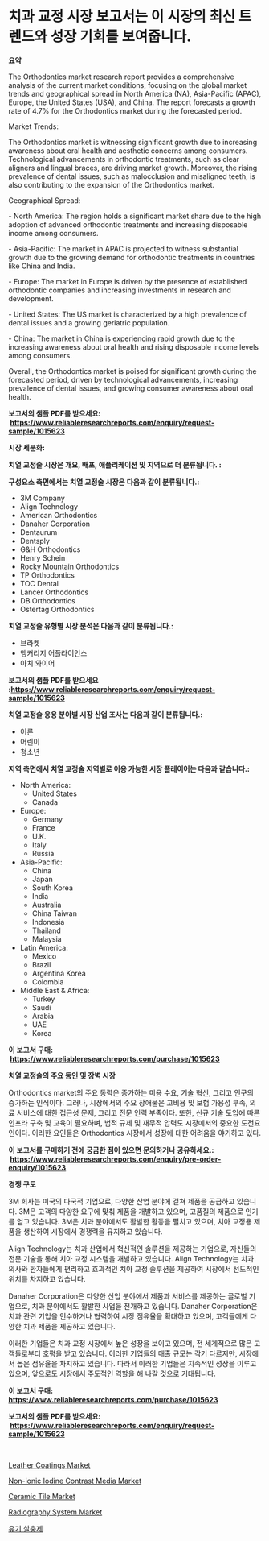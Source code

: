 <p><h1>치과 교정 시장 보고서는 이 시장의 최신 트렌드와 성장 기회를 보여줍니다.</h1></p><p><strong>요약</strong></p>
<p><p>The Orthodontics market research report provides a comprehensive analysis of the current market conditions, focusing on the global market trends and geographical spread in North America (NA), Asia-Pacific (APAC), Europe, the United States (USA), and China. The report forecasts a growth rate of 4.7% for the Orthodontics market during the forecasted period.</p><p>Market Trends:</p><p>The Orthodontics market is witnessing significant growth due to increasing awareness about oral health and aesthetic concerns among consumers. Technological advancements in orthodontic treatments, such as clear aligners and lingual braces, are driving market growth. Moreover, the rising prevalence of dental issues, such as malocclusion and misaligned teeth, is also contributing to the expansion of the Orthodontics market.</p><p>Geographical Spread:</p><p>- North America: The region holds a significant market share due to the high adoption of advanced orthodontic treatments and increasing disposable income among consumers.</p><p>- Asia-Pacific: The market in APAC is projected to witness substantial growth due to the growing demand for orthodontic treatments in countries like China and India.</p><p>- Europe: The market in Europe is driven by the presence of established orthodontic companies and increasing investments in research and development.</p><p>- United States: The US market is characterized by a high prevalence of dental issues and a growing geriatric population.</p><p>- China: The market in China is experiencing rapid growth due to the increasing awareness about oral health and rising disposable income levels among consumers.</p><p>Overall, the Orthodontics market is poised for significant growth during the forecasted period, driven by technological advancements, increasing prevalence of dental issues, and growing consumer awareness about oral health.</p></p>
<p><strong>보고서의 샘플 PDF를 받으세요: &nbsp;<a href="https://www.reliableresearchreports.com/enquiry/request-sample/1015623">https://www.reliableresearchreports.com/enquiry/request-sample/1015623</a></strong></p>
<p><strong>시장 세분화:</strong></p>
<p><strong> 치열 교정술 시장은 개요, 배포, 애플리케이션 및 지역으로 더 분류됩니다. :</strong></p>
<p><strong>구성요소 측면에서는 치열 교정술 시장은 다음과 같이 분류됩니다.:</strong></p>
<p><ul><li>3M Company</li><li>Align Technology</li><li>American Orthodontics</li><li>Danaher Corporation</li><li>Dentaurum</li><li>Dentsply</li><li>G&H Orthodontics</li><li>Henry Schein</li><li>Rocky Mountain Orthodontics</li><li>TP Orthodontics</li><li>TOC Dental</li><li>Lancer Orthodontics</li><li>DB Orthodontics</li><li>Ostertag Orthodontics</li></ul></p>
<p><strong> 치열 교정술 유형별 시장 분석은 다음과 같이 분류됩니다.:</strong></p>
<p><ul><li>브라켓</li><li>앵커리지 어플라이언스</li><li>아치 와이어</li></ul></p>
<p><strong>보고서의 샘플 PDF를 받으세요 :<a href="https://www.reliableresearchreports.com/enquiry/request-sample/1015623">https://www.reliableresearchreports.com/enquiry/request-sample/1015623</a></strong></p>
<p><strong> 치열 교정술 응용 분야별 시장 산업 조사는 다음과 같이 분류됩니다.:</strong></p>
<p><ul><li>어른</li><li>어린이</li><li>청소년</li></ul></p>
<p><strong>지역 측면에서 치열 교정술 지역별로 이용 가능한 시장 플레이어는 다음과 같습니다.:</strong></p>
<p><ul>
    <li>
        North America:
        <ul>
            <li>United States</li>
            <li>Canada</li>
        </ul>
    </li>
    <li>
        Europe:
        <ul>
            <li>Germany</li>
            <li>France</li>
            <li>U.K.</li>
            <li>Italy</li>
            <li>Russia</li>
        </ul>
    </li>
    <li>
        Asia-Pacific:
        <ul>
            <li>China</li>
            <li>Japan</li>
            <li>South Korea</li>
            <li>India</li>
            <li>Australia</li>
            <li>China Taiwan</li>
            <li>Indonesia</li>
            <li>Thailand</li>
            <li>Malaysia</li>
        </ul>
    </li>
    <li>
        Latin America:
        <ul>
            <li>Mexico</li>
            <li>Brazil</li>
            <li>Argentina Korea</li>
            <li>Colombia</li>
        </ul>
    </li>
    <li>
        Middle East & Africa:
        <ul>
            <li>Turkey</li>
            <li>Saudi</li>
            <li>Arabia</li>
            <li>UAE</li>
            <li>Korea</li>
        </ul>
    </li>
    </ul></p>
<p><strong>이 보고서 구매: &nbsp;<a href="https://www.reliableresearchreports.com/purchase/1015623">https://www.reliableresearchreports.com/purchase/1015623</a></strong></p>
<p><strong>치열 교정술의 주요 동인 및 장벽 시장</strong></p>
<p><p>Orthodontics market의 주요 동력은 증가하는 미용 수요, 기술 혁신, 그리고 인구의 증가하는 인식이다. 그러나, 시장에서의 주요 장애물은 고비용 및 보험 가용성 부족, 의료 서비스에 대한 접근성 문제, 그리고 전문 인력 부족이다. 또한, 신규 기술 도입에 따른 인프라 구축 및 교육이 필요하며, 법적 규제 및 재무적 압력도 시장에서의 중요한 도전요인이다. 이러한 요인들은 Orthodontics 시장에서 성장에 대한 어려움을 야기하고 있다.</p></p>
<p><strong>이 보고서를 구매하기 전에 궁금한 점이 있으면 문의하거나 공유하세요.: &nbsp;<a href="https://www.reliableresearchreports.com/enquiry/pre-order-enquiry/1015623">https://www.reliableresearchreports.com/enquiry/pre-order-enquiry/1015623</a></strong></p>
<p><strong>경쟁 구도</strong></p>
<p><p>3M 회사는 미국의 다국적 기업으로, 다양한 산업 분야에 걸쳐 제품을 공급하고 있습니다. 3M은 고객의 다양한 요구에 맞춰 제품을 개발하고 있으며, 고품질의 제품으로 인기를 얻고 있습니다. 3M은 치과 분야에서도 활발한 활동을 펼치고 있으며, 치아 교정용 제품을 생산하여 시장에서 경쟁력을 유지하고 있습니다.</p><p>Align Technology는 치과 산업에서 혁신적인 솔루션을 제공하는 기업으로, 자신들의 전문 기술을 통해 치아 교정 시스템을 개발하고 있습니다. Align Technology는 치과 의사와 환자들에게 편리하고 효과적인 치아 교정 솔루션을 제공하여 시장에서 선도적인 위치를 차지하고 있습니다.</p><p>Danaher Corporation은 다양한 산업 분야에서 제품과 서비스를 제공하는 글로벌 기업으로, 치과 분야에서도 활발한 사업을 전개하고 있습니다. Danaher Corporation은 치과 관련 기업을 인수하거나 협력하여 시장 점유율을 확대하고 있으며, 고객들에게 다양한 치과 제품을 제공하고 있습니다.</p><p>이러한 기업들은 치과 교정 시장에서 높은 성장을 보이고 있으며, 전 세계적으로 많은 고객들로부터 호평을 받고 있습니다. 이러한 기업들의 매출 규모는 각기 다르지만, 시장에서 높은 점유율을 차지하고 있습니다. 따라서 이러한 기업들은 지속적인 성장을 이루고 있으며, 앞으로도 시장에서 주도적인 역할을 해 나갈 것으로 기대됩니다.</p></p>
<p><strong>이 보고서 구매: &nbsp; <a href="https://www.reliableresearchreports.com/purchase/1015623">https://www.reliableresearchreports.com/purchase/1015623</a></strong></p>
<p><strong>보고서의 샘플 PDF를 받으세요: &nbsp;<a href="https://www.reliableresearchreports.com/enquiry/request-sample/1015623">https://www.reliableresearchreports.com/enquiry/request-sample/1015623</a></strong><strong></strong></p>
<p>&nbsp;</p>
<p><p><a href="https://github.com/Krish2023na/Market-Research-Report-List-3/blob/main/leather-coatings-market.md">Leather Coatings Market</a></p><p><a href="https://issuu.com/reportprime-2/docs/non-ionic-iodine-contrast-media-market-size-2030.p">Non-ionic Iodine Contrast Media Market</a></p><p><a href="https://github.com/bmorecock/Market-Research-Report-List-2/blob/main/ceramic-tile-market.md">Ceramic Tile Market</a></p><p><a href="https://issuu.com/reportprime-2/docs/radiography-system-market-size-2030.pptx">Radiography System Market</a></p><p><a href="https://github.com/vs10l4sfg5c/Market-Research-Report-List-1/blob/main/4387110194023.md">유기 살충제</a></p></p>